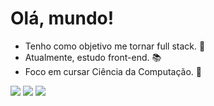 <h1> Olá, mundo! </h1>

 - Tenho como objetivo me tornar full stack. 🤖
 - Atualmente, estudo front-end. 📚
 - Foco em cursar Ciência da Computação. 🎈

<div> 
  <a href="https://instagram.com/marsbzrb" target="_blank"><img src="https://img.shields.io/badge/-Instagram-%23E4405F?style=for-the-badge&logo=instagram&logoColor=white" target="_blank"></a>
  <a href = "mailto:marciabarbosaads@gmail.com"><img src="https://img.shields.io/badge/-Gmail-%23333?style=for-the-badge&logo=gmail&logoColor=white" target="_blank"></a>
  <a href="https://www.linkedin.com/in/marcia-barbosa-868b25272/" target="_blank"><img src="https://img.shields.io/badge/-LinkedIn-%230077B5?style=for-the-badge&logo=linkedin&logoColor=white" target="_blank"></a> 
  
</div>
